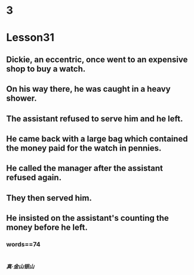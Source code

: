# 3
# Lesson31
## Dickie, an eccentric, once went to an expensive shop to buy a watch.
## On his way there, he was caught in a heavy shower.
## The assistant refused to serve him and he left.
## He came back with a large bag which contained the money paid for the watch in pennies.
## He called the manager after the assistant refused again.
## They then served him.
## He insisted on the assistant's counting the money before he left.
### words==74
# 
# 
# 
# 
# 
# 
# 
# 
# 
# 
# 
# 
# 
# 
# 
# 
# 
# 
# 
# 
# 
# 
# 
# 
# 
# 
# 
# 
# 
# 
# 
# 
# 
# 
# 
# 
# 
# 
# 
# 
# 
# 
# 
# 
# 
##### 真·金山银山